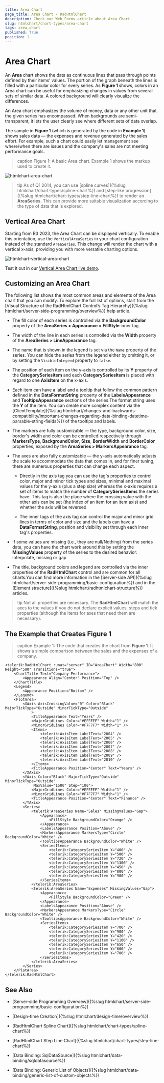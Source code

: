 ```yaml
---
title: Area Chart
page_title: Area Chart - RadHtmlChart
description: Check our Web Forms article about Area Chart.
slug: htmlchart/chart-types/area-chart
tags: area,chart
published: True
position: 1
---
```


# Area Chart

An **Area** chart shows the data as continuous lines that pass through points defined by their items' values. The portion of the graph beneath the lines is filled with a particular color for every series. As **Figure 1** shows, colors in an Area chart can be useful for emphasizing changes in values from several sets of similar data. A colored background will clearly visualize the differences.

An Area chart emphasizes the volume of money, data or any other unit that the given series has encompassed. When backgrounds are semi-transparent, it lets the user clearly see where different sets of data overlap.

The sample in **Figure 1** (which is generated by the code in **Example 1**) shows sales data — the expenses and revenue generated by the sales effort. For example, such a chart could easily let management see where/when there are issues and the company's sales are not meeting performance goals.

>caption Figure 1: A basic Area chart. Example 1 shows the markup used to create it.

![htmlchart-area-chart](images/htmlchart-area-chart.png)

>tip As of Q1 2014, you can use [spline curves]({%slug htmlchart/chart-types/spline-chart%}) and [step-like progression]({%slug htmlchart/chart-types/step-line-chart%}) to render an **AreaSeries**. This can provide more suitable visualization according to the type of data that is explored.

## Vertical Area Chart

Starting from R3 2023, the Area Chart can be displayed vertically. To enable this orientation, use the `VerticalAreaSeries` in your chart configuration instead of the standard `AreaSeries`. This change will render the chart with a vertical x-axis, providing you with more versatile charting options.

![htmlchart-vertical-area-chart](images/htmlchart-vertical-area-chart.png)

Test it out in our [Vertical Area Chart live demo](http://demos.telerik.com/aspnet-ajax/htmlchart/examples/charttypes/verticalareachart/defaultcs.aspx).

## Customizing an Area Chart

The following list shows the most common areas and elements of the Area chart that you can modify. To explore the full list of options, start from the	[Visual Structure of the RadHtmlChart Control’s Tag Hierarchy]({%slug htmlchart/server-side-programming/overview%}) help article.

* The fill color of each series is controlled via the **BackgroundColor** property of the **AreaSeries > Appearance > FillStyle** inner tag.

* The width of the line in each series is controlled via the **Width** property of the **AreaSeries > LineAppearance** tag.

* The name that is shown in the legend is set via the `Name` property of the series. You can hide the series from the legend either by omitting it, or by setting the `VisibleInLegend` property to `false`. 

* The position of each item on the y-axis is controlled by its **Y** property of the **CategorySeriesItem** and each **CategorySeriesItem** is placed with regard to one **AxisItem** on the x-axis.

* Each item can have a label and a tooltip that follow the common pattern defined in the **DataFormatString** property of the **LabelsAppearance** and **TooltipsAppearance** sections of the series.The format string uses the **Y** of the item. You can create more complex content via the [ClientTemplate]({%slug htmlchart/changes-and-backwards-compatibility/important-changes-regarding-data-binding-datetime-parsable-string-fields%}) of the tooltips and labels.

* The markers are fully customizable — the type, background color, size, border's width and color can be controlled respectively through **MarkersType**, **BackgroundColor**, **Size**, **BorderWidth** and **BorderColor** properties, exposed by the **AreaSeries > MarkersAppearance** tag.

* The axes are also fully customizable — the y-axis automatically adjusts the scale to accommodate the data that comes in, and for finer tuning, there are numerous properties that can change each aspect.

	* Directly in the axis tag you can use the tag's properties to control color, major and minor tick types and sizes, minimal and maximal values for the y-axis (plus a step size) whereas the x-axis requires a set of items to match the number of **CategorySeriesItems** the series have. This tag is also the place where the crossing value with the other axis can be set (the index of an item for an item axis) and whether the axis will be reversed.
	
	* The inner tags of the axis tag can control the major and minor grid lines in terms of color and size and the labels can have a **DataFormatString**, position and visibility set through each inner tag's properties.

* If some values are missing (i.e., they are null/Nothing) from the series data, you can have the chart work around this by setting the **MissingValues** property of the series to the desired behavior: interpolate, missing or gap.

* The title, background colors and legend are controlled via the inner properties of the **RadHtmlChart** control and are common for all charts.You can find more information in the [Server-side API]({%slug htmlchart/server-side-programming/basic-configuration%}) and in the [Element structure]({%slug htmlchart/radhtmlchart-structure%}) articles.

>tip Not all properties are necessary. The **RadHtmlChart** will match the axes to the values if you do not declare explicit values, steps and tick properties (although the Items for axes that need them are necessary).

## The Example that Creates Figure 1

>caption Example 1: The code that creates the chart from **Figure 1**. It shows a simple comparison between the sales and the expenses of a company.

````ASP.NET
<telerik:RadHtmlChart runat="server" ID="AreaChart" Width="800" Height="500" Transitions="true">
	<ChartTitle Text="Company Performance">
		<Appearance Align="Center" Position="Top" />
	</ChartTitle>
	<Legend>
		<Appearance Position="Bottom" />
	</Legend>
	<PlotArea>
		<XAxis AxisCrossingValue="0" Color="Black" MajorTickType="Outside" MinorTickType="Outside"
			>
			<TitleAppearance Text="Years" />
			<MajorGridLines Color="#EFEFEF" Width="1" />
			<MinorGridLines Color="#F7F7F7" Width="1" />
			<Items>
				<telerik:AxisItem LabelText="2004" />
				<telerik:AxisItem LabelText="2005" />
				<telerik:AxisItem LabelText="2006" />
				<telerik:AxisItem LabelText="2007" />
				<telerik:AxisItem LabelText="2008" />
				<telerik:AxisItem LabelText="2009" />
				<telerik:AxisItem LabelText="2010" />
			</Items>
			<TitleAppearance Position="Center" Text="Years" />
		</XAxis>
		<YAxis Color="Black" MajorTickType="Outside" MinorTickType="Outside"
			 MaxValue="1500" Step="100">
			<MajorGridLines Color="#EFEFEF" Width="1" />
			<MinorGridLines Color="#F7F7F7" Width="1" />
			<TitleAppearance Position="Center" Text="Finance" />
		</YAxis>
		<Series>
			<telerik:AreaSeries Name="Sales" MissingValues="Gap">
				<Appearance>
					<FillStyle BackgroundColor="Orange" />
				</Appearance>
				<LabelsAppearance Position="Above" />
				<MarkersAppearance MarkersType="Circle" BackgroundColor="White" />
				<TooltipsAppearance BackgroundColor="White" />
				<SeriesItems>
					<telerik:CategorySeriesItem Y="400" />
					<telerik:CategorySeriesItem Y="500" />
					<telerik:CategorySeriesItem Y="720" />
					<telerik:CategorySeriesItem Y="1300" />
					<telerik:CategorySeriesItem Y="450" />
					<telerik:CategorySeriesItem Y="800" />
					<telerik:CategorySeriesItem Y="900" />
				</SeriesItems>
			</telerik:AreaSeries>
			<telerik:AreaSeries Name="Expenses" MissingValues="Gap">
				<Appearance>
					<FillStyle BackgroundColor="Green" />
				</Appearance>
				<LabelsAppearance Position="Above" />
				<MarkersAppearance MarkersType="Circle" BackgroundColor="White" />
				<TooltipsAppearance BackgroundColor="White" />
				<SeriesItems>
					<telerik:CategorySeriesItem Y="700" />
					<telerik:CategorySeriesItem Y="900" />
					<telerik:CategorySeriesItem Y="420" />
					<telerik:CategorySeriesItem Y="1100" />
					<telerik:CategorySeriesItem Y="650" />
					<telerik:CategorySeriesItem Y="600" />
					<telerik:CategorySeriesItem Y="700" />
				</SeriesItems>
			</telerik:AreaSeries>
		</Series>
	</PlotArea>
</telerik:RadHtmlChart>
````

## See Also

 * [Server-side Programming Overview]({%slug htmlchart/server-side-programming/basic-configuration%})

 * [Design-time Creation]({%slug htmlchart/design-time/overview%})

 * [RadHtmlChart Spline Chart]({%slug htmlchart/chart-types/spline-chart%})

 * [RadHtmlChart Step Line Chart]({%slug htmlchart/chart-types/step-line-chart%})

 * [Data Binding: SqlDataSource]({%slug htmlchart/data-binding/sqldatasource%})

 * [Data Binding: Generic List of Objects]({%slug htmlchart/data-binding/generic-list-of-custom-objects%})
